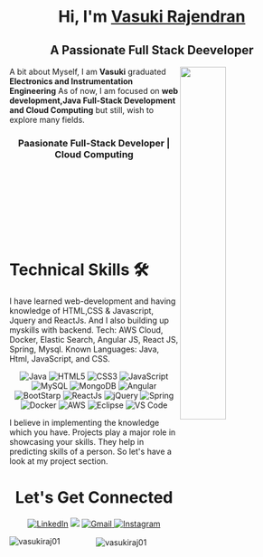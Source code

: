 
<!--
**vasukiraj01/vasukiraj01** is a ✨ _special_ ✨ repository because its `README.md` (this file) appears on your GitHub profile.

Here are some ideas to get you started:

- 🔭 I’m currently working on ...
- 🌱 I’m currently learning ...
- 👯 I’m looking to collaborate on ...
- 🤔 I’m looking for help with ...
- 💬 Ask me about ...
- 📫 How to reach me: ...
- 😄 Pronouns: ...
- ⚡ Fun fact: ...
-->

<h1 align="center" >Hi, I'm <a href="https://www.linkedin.com/in/vasuki-rajendran-b64b6616b/" target="_blank"> Vasuki Rajendran</a></h1>
<h2 align="center">A Passionate Full Stack Deeveloper</h2>
<img width=40% align="right" src="https://miro.medium.com/max/1400/0*yBvA5CnEX3Sd4aod.gif"/>

<p>A bit about Myself, I am <b>Vasuki</b> graduated <b>Electronics and Instrumentation Engineering</b> As of now, I am focused on <b>web development,Java Full-Stack Development and Cloud Computing</b> but still, wish to explore many fields.</p>

<h3 align="center"> Paasionate Full-Stack Developer | Cloud Computing </h3>
<br><br><br><br><br><br><br>
<h1>Technical Skills 🛠</h1>
   
I have learned web-development and having knowledge of HTML,CSS & Javascript, Jquery and ReactJs. And I also building up myskills with backend.
Tech: AWS Cloud, Docker, Elastic Search, Angular JS, React JS, Spring, Mysql.
Known Languages: Java, Html, JavaScript, and CSS.

<p align="center"> 
 <img alt="Java" src="https://img.shields.io/badge/java-%23ED8B00.svg?&style=for-the-badge&logo=java&logoColor=white" />
 <img alt="HTML5" src="https://img.shields.io/badge/html5-%23E34F26.svg?&style=for-the-badge&logo=html5&logoColor=white" />
 <img alt="CSS3" src="https://img.shields.io/badge/css3-%231572B6.svg?&style=for-the-badge&logo=css3&logoColor=white" />
 <img alt="JavaScript" src="https://img.shields.io/badge/javascript-%23323330.svg?&style=for-the-badge&logo=javascript&logoColor=%23F7DF1E" />
 <img alt="MySQL" src="https://img.shields.io/badge/MySQL-00000F?style=for-the-badge&logo=mysql&logoColor=white" />
 <img alt="MongoDB" src="https://img.shields.io/badge/MongoDB-white?style=for-the-badge&logo=mongodb&logoColor=4EA94B" />
 <img alt="Angular" src="https://img.shields.io/badge/angular-%23DD0031.svg?style=for-the-badge&logo=angular&logoColor=white">
 <img alt="BootStarp" src="https://img.shields.io/badge/bootstrap-%23563D7C.svg?style=for-the-badge&logo=bootstrap&logoColor=white">
 <img alt="ReactJs" src="https://img.shields.io/badge/React-20232A?style=for-the-badge&logo=react&logoColor=61DAFB" />
 <img alt="jQuery" src="https://img.shields.io/badge/jQuery-0769AD?style=for-the-badge&logo=jquery&logoColor=white" />
 <img alt="Spring" src="https://img.shields.io/badge/spring-%236DB33F.svg?style=for-the-badge&logo=spring&logoColor=white"/>
 <img alt="Docker" src="https://img.shields.io/badge/docker-%230db7ed.svg?style=for-the-badge&logo=docker&logoColor=white">
 <img alt="AWS" src="https://img.shields.io/badge/AWS-%23FF9900.svg?style=for-the-badge&logo=amazon-aws&logoColor=white">
 <img alt="Eclipse" src="https://img.shields.io/badge/Eclipse-FE7A16.svg?style=for-the-badge&logo=Eclipse&logoColor=white">
 <img alt="VS Code" src="https://img.shields.io/badge/Visual_Studio_Code-0078D4?style=for-the-badge&logo=visual%20studio%20code&logoColor=white"/>

</p>


I believe in implementing the knowledge which you have. Projects play a major role in showcasing your skills. They help in predicting skills of a person. So let's have a look at my project section.

<!-- <h1 align="center">Projects</h1>
| Project Name      | Description | 
| :---:        |    :----   |  
 -->

 <h1 align="center">Let's Get Connected</h1>

<div align="center">


<a  href="https://www.linkedin.com/in/vasuki-rajendran-b64b6616b/" target="_blank"><img alt="LinkedIn" src="https://img.shields.io/badge/linkedin%20-%230077B5.svg?&style=for-the-badge&logo=linkedin&logoColor=white" /></a>
<a href="https://twitter.com/RajendranVasuki" target="_blank"><img src="https://img.shields.io/badge/twitter-%2300acee.svg?&style=for-the-badge&logo=twitter&logoColor=white&alt=twitter" /></a>
<a href="mailto:vasukiraj01@gmail.com"><img  alt="Gmail" src="https://img.shields.io/badge/Gmail-D14836?style=for-the-badge&logo=gmail&logoColor=white" />
<a  href="https://www.instagram.com/__.artistiq/"><img alt="Instagram" src="https://img.shields.io/badge/Instagram-E4405F?style=for-the-badge&logo=instagram&logoColor=white">
   </a>
<p><img align="left" src="https://github-readme-stats.vercel.app/api/top-langs?username=vasukiraj01&show_icons=true&locale=en&layout=compact" alt="vasukiraj01" /></p>

<p>&nbsp;<img align="center" src="https://github-readme-stats.vercel.app/api?username=vasukiraj01&show_icons=true&locale=en" alt="vasukiraj01" /></p>


